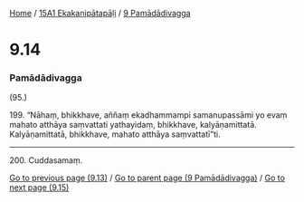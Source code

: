 
[Home](/) / [15A1 Ekakanipātapāḷi](../../15A1.md) / [9 Pamādādivagga](../9.md)

# 9.14

### Pamādādivagga

(95.)

199\. “Nāhaṃ, bhikkhave, aññaṃ ekadhammampi samanupassāmi yo evaṃ mahato atthāya saṃvattati yathayidaṃ, bhikkhave, kalyāṇamittatā. Kalyāṇamittatā, bhikkhave, mahato atthāya saṃvattatī”ti.

---

200\. Cuddasamaṃ.



[Go to previous page (9.13)](9.13.md) / [Go to parent page (9 Pamādādivagga)](../9.md) / [Go to next page (9.15)](9.15.md)


